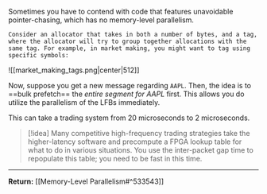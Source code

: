 Sometimes you have to contend with code that features unavoidable pointer-chasing, which has no memory-level parallelism. 

	Consider an allocator that takes in both a number of bytes, and a tag, where the allocator will try to group together allocations with the same tag. For example, in market making, you might want to tag using specific symbols:

![[market_making_tags.png|center|512]]

Now, suppose you get a new message regarding `AAPL`. Then, the idea is to ==bulk prefetch== the *entire segment for AAPL* first. This allows you do utilize the parallelism of the LFBs immediately.

This can take a trading system from 20 microseconds to 2 microseconds.

> [!idea]
> Many competitive high-frequency trading strategies take the higher-latency software and precompute a FPGA lookup table for what to do in various situations. You use the inter-packet gap time to repopulate this table; you need to be fast in this time.

---

**Return:** [[Memory-Level Parallelism#^533543]]